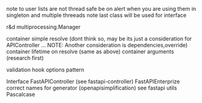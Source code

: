 note to user lists are not thread safe be on alert when you are using them in singleton and multiple threeads
note last class will be used for interface

r&d multiprocessing.Manager

container simple resolve (dont think so, may be its just a consideration for APIController ... NOTE: Another consideration is dependencies,override)
container lifetime on resolve (same as above)
container arguments (research first)

validation hook
options pattern

Interface
FastAPIController (see fastapi-controller)
FastAPIEnterprize
correct names for generator (openapisimplification) see fastapi utils
Pascalcase
